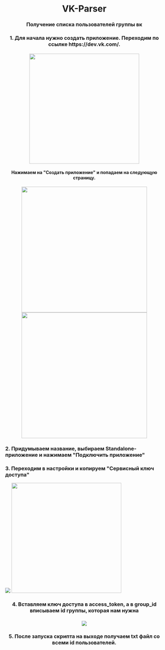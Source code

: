 <h1 align="center">VK-Parser</h1>
<h3 align="center">Получение списка пользователей группы вк</h3>
<h3 align='center'>1. Для начала нужно создать приложение. Переходим по ссылке https://dev.vk.com/.</h3>
<h4 align='center'><img src='https://github.com/e1ay/vk-parser/assets/70902916/74656dc1-29f0-407e-8437-c8fef3ce30fe' width='350px'></h4> 
<h4 align='center'>Нажимаем на "Создать приложение" и попадаем на следующую страницу.</h4>
<h4 align='center'><img src='https://github.com/e1ay/vk-parser/assets/70902916/0208caf3-3f29-4f38-bcb3-839c8c500f23' width='400px'> <img src='https://github.com/e1ay/vk-parser/assets/70902916/025a5fda-7435-4022-878a-2d89d01cab87' width='400px'></h4>
<h3>2. Придумываем название, выбираем Standalone-приложение и нажимаем "Подключить приложение"</h3>
<h3>3. Переходим в настройки и копируем "Сервисный ключ доступа"</h3>
<img src='https://github.com/e1ay/vk-parser/assets/70902916/ea4ce902-fc1f-4cc3-9b00-1cb2275aa70d'> <img src='https://github.com/e1ay/vk-parser/assets/70902916/63ea39a9-f76a-4b97-8a62-4d28e8bf29a7' width='350px'>
<h3 align='center'>4. Вставляем ключ доступа в access_token, а в group_id вписываем id группы, которая нам нужна</h3>
<h3 align='center'><img src='https://github.com/e1ay/vk-parser/assets/70902916/447233a8-3293-40ff-84f2-8b619623ebec'></h3>
<h3 align='center'>5. После запуска скрипта на выходе получаем txt файл со всеми id пользователей.</h3>

